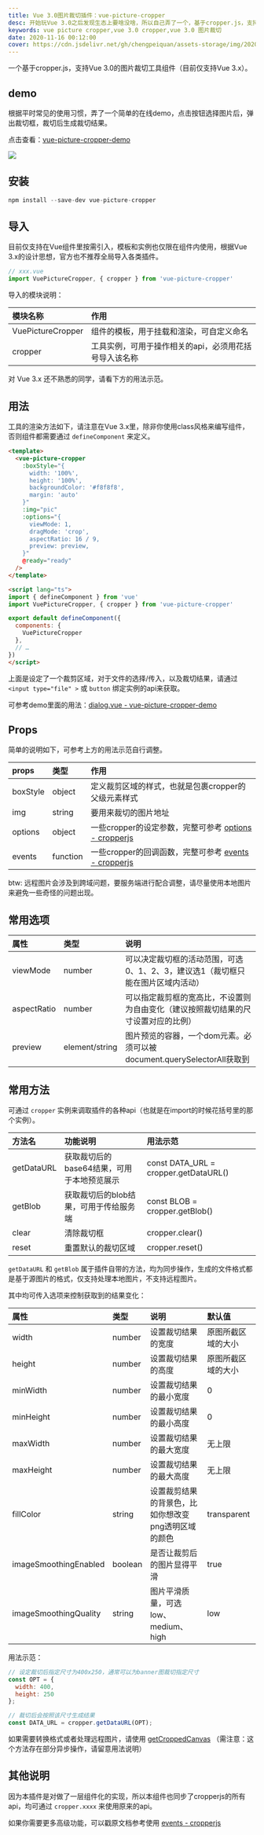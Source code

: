 ```yaml
---
title: Vue 3.0图片裁切插件：vue-picture-cropper
desc: 开始玩Vue 3.0之后发现生态上要啥没啥，所以自己弄了一个，基于cropper.js，支持Vue 3.0的图片裁切工具组件，支持在Vue组件里按需引入，模板和实例也仅限在组件内使用，根据Vue 3.x的设计思想，官方也不推荐全局导入各类插件。
keywords: vue picture cropper,vue 3.0 cropper,vue 3.0 图片裁切
date: 2020-11-16 00:12:00
cover: https://cdn.jsdelivr.net/gh/chengpeiquan/assets-storage/img/2020/12/1.jpg
---
```


一个基于cropper.js，支持Vue 3.0的图片裁切工具组件（目前仅支持Vue 3.x）。

## demo

根据平时常见的使用习惯，弄了一个简单的在线demo，点击按钮选择图片后，弹出裁切框，裁切后生成裁切结果。

点击查看：[vue-picture-cropper-demo](https://chengpeiquan.github.io/vue-picture-cropper-demo/)

![](https://cdn.jsdelivr.net/gh/chengpeiquan/assets-storage/img/2020/12/preview.jpg)

## 安装

```js
npm install --save-dev vue-picture-cropper
```

## 导入

目前仅支持在Vue组件里按需引入，模板和实例也仅限在组件内使用，根据Vue 3.x的设计思想，官方也不推荐全局导入各类插件。

```js
// xxx.vue
import VuePictureCropper, { cropper } from 'vue-picture-cropper'
```

导入的模块说明：

模块名称|作用
:--|:--
VuePictureCropper|组件的模板，用于挂载和渲染，可自定义命名
cropper|工具实例，可用于操作相关的api，必须用花括号导入该名称

对 Vue 3.x 还不熟悉的同学，请看下方的用法示范。

## 用法

工具的渲染方法如下，请注意在Vue 3.x里，除非你使用class风格来编写组件，否则组件都需要通过 `defineComponent` 来定义。

```html
<template>
  <vue-picture-cropper
    :boxStyle="{
      width: '100%',
      height: '100%',
      backgroundColor: '#f8f8f8',
      margin: 'auto'
    }"
    :img="pic"
    :options="{
      viewMode: 1,
      dragMode: 'crop',
      aspectRatio: 16 / 9,
      preview: preview,
    }"
    @ready="ready"
  />
</template>

<script lang="ts">
import { defineComponent } from 'vue'
import VuePictureCropper, { cropper } from 'vue-picture-cropper'

export default defineComponent({
  components: {
    VuePictureCropper
  },
  // …
})
</script>
```

上面是设定了一个裁剪区域，对于文件的选择/传入，以及裁切结果，请通过 `<input type="file" >` 或 `button` 绑定实例的api来获取。

可参考demo里面的用法：[dialog.vue - vue-picture-cropper-demo](https://github.com/chengpeiquan/vue-picture-cropper-demo/blob/main/src/views/dialog.vue)

## Props

简单的说明如下，可参考上方的用法示范自行调整。

props|类型|作用
:--|:--|:--
boxStyle|object|定义裁剪区域的样式，也就是包裹cropper的父级元素样式
img|string|要用来裁切的图片地址
options|object|一些cropper的设定参数，完整可参考 [options - cropperjs](https://github.com/fengyuanchen/cropperjs#options)
events|function|一些cropper的回调函数，完整可参考 [events - cropperjs](https://github.com/fengyuanchen/cropperjs#events)

btw: 远程图片会涉及到跨域问题，要服务端进行配合调整，请尽量使用本地图片来避免一些奇怪的问题出现。

## 常用选项

属性|类型|说明
:--|:--|:--
viewMode|number|可以决定裁切框的活动范围，可选0、1、2、3，建议选1（裁切框只能在图片区域内活动）
aspectRatio|number|可以指定裁剪框的宽高比，不设置则为自由变化（建议按照裁切结果的尺寸设置对应的比例）
preview|element/string|图片预览的容器，一个dom元素。必须可以被document.querySelectorAll获取到

## 常用方法

可通过 `cropper` 实例来调取插件的各种api（也就是在import的时候花括号里的那个实例）。

方法名|功能说明|用法示范
:--|:--|:--
getDataURL|获取裁切后的base64结果，可用于本地预览展示|const DATA_URL = cropper.getDataURL()
getBlob|获取裁切后的blob结果，可用于传给服务端|const BLOB = cropper.getBlob()
clear|清除裁切框|cropper.clear()
reset|重置默认的裁切区域|cropper.reset()

`getDataURL` 和 `getBlob` 属于插件自带的方法，均为同步操作，生成的文件格式都是基于源图片的格式，仅支持处理本地图片，不支持远程图片。

其中均可传入选项来控制获取到的结果变化：

属性|类型|说明|默认值
:--|:--|:--|:--
width|number|设置裁切结果的宽度|原图所截区域的大小
height|number|设置裁切结果的高度|原图所截区域的大小
minWidth|number|设置裁切结果的最小宽度|0
minHeight|number|设置裁切结果的最小高度|0
maxWidth|number|设置裁切结果的最大宽度|无上限
maxHeight|number|设置裁切结果的最大高度|无上限
fillColor|string|设置裁剪结果的背景色，比如你想改变png透明区域的颜色|transparent
imageSmoothingEnabled|boolean|是否让裁剪后的图片显得平滑|true
imageSmoothingQuality|string|图片平滑质量，可选low、medium、high|low

用法示范：

```js
// 设定裁切后指定尺寸为400x250，通常可以为banner图裁切指定尺寸
const OPT = {
  width: 400,
  height: 250
};

// 裁切后会按照该尺寸生成结果
const DATA_URL = cropper.getDataURL(OPT);
```

如果需要转换格式或者处理远程图片，请使用 [getCroppedCanvas](https://github.com/fengyuanchen/cropperjs#getcroppedcanvasoptions) （需注意：这个方法存在部分异步操作，请留意用法说明）

## 其他说明

因为本插件是对做了一层组件化的实现，所以本组件也同步了cropperjs的所有api，均可通过 `cropper.xxxx` 来使用原来的api。

如果你需要更多高级功能，可以戳原文档参考使用 [events - cropperjs](https://github.com/fengyuanchen/cropperjs#events)